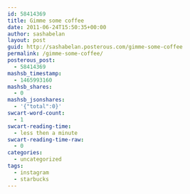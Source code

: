```yaml
---
id: 58414369
title: Gimme some coffee
date: 2011-06-24T15:50:35+00:00
author: sashabelan
layout: post
guid: http://sashabelan.posterous.com/gimme-some-coffee
permalink: /gimme-some-coffee/
posterous_post:
  - 58414369
mashsb_timestamp:
  - 1465993160
mashsb_shares:
  - 0
mashsb_jsonshares:
  - '{"total":0}'
swcart-word-count:
  - 1
swcart-reading-time:
  - less then a minute
swcart-reading-time-raw:
  - 0
categories:
  - uncategorized
tags:
  - instagram
  - starbucks
---
```

[](http://instagr.am/p/GS9Tk/)